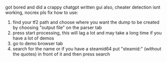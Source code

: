got bored and did a crappy chatgpt written gui
also, cheater detection isnt working, nocrex pls fix
how to use:
1. find your tf2 path and choose where you want the dump to be created by choosing "output file" on the parser tab
2. press start processing, this will lag a lot and may take a long time if you have a lot of demos
3. go to demo browser tab
4. search for the name or if you have a steamid64 put "steamid:" (without the quotes) in front of it and then press search

